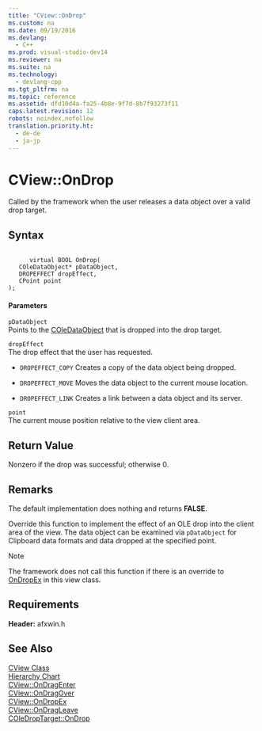 ```yaml
---
title: "CView::OnDrop"
ms.custom: na
ms.date: 09/19/2016
ms.devlang: 
  - C++
ms.prod: visual-studio-dev14
ms.reviewer: na
ms.suite: na
ms.technology: 
  - devlang-cpp
ms.tgt_pltfrm: na
ms.topic: reference
ms.assetid: dfd10d4a-fa25-4b8e-9f7d-8b7f93273f11
caps.latest.revision: 12
robots: noindex,nofollow
translation.priority.ht: 
  - de-de
  - ja-jp
---
```

# CView::OnDrop
Called by the framework when the user releases a data object over a valid drop target.  
  
## Syntax  
  
```  
  
      virtual BOOL OnDrop(  
   COleDataObject* pDataObject,  
   DROPEFFECT dropEffect,  
   CPoint point   
);  
```  
  
#### Parameters  
 `pDataObject`  
 Points to the [COleDataObject](../vs140/COleDataObject-Class.md) that is dropped into the drop target.  
  
 `dropEffect`  
 The drop effect that the user has requested.  
  
-   `DROPEFFECT_COPY` Creates a copy of the data object being dropped.  
  
-   `DROPEFFECT_MOVE` Moves the data object to the current mouse location.  
  
-   `DROPEFFECT_LINK` Creates a link between a data object and its server.  
  
 `point`  
 The current mouse position relative to the view client area.  
  
## Return Value  
 Nonzero if the drop was successful; otherwise 0.  
  
## Remarks  
 The default implementation does nothing and returns **FALSE**.  
  
 Override this function to implement the effect of an OLE drop into the client area of the view. The data object can be examined via `pDataObject` for Clipboard data formats and data dropped at the specified point.  
  
> [!NOTE]
>  The framework does not call this function if there is an override to [OnDropEx](../vs140/CView--OnDropEx.md) in this view class.  
  
## Requirements  
 **Header:** afxwin.h  
  
## See Also  
 [CView Class](../vs140/CView-Class.md)   
 [Hierarchy Chart](../vs140/Hierarchy-Chart.md)   
 [CView::OnDragEnter](../vs140/CView--OnDragEnter.md)   
 [CView::OnDragOver](../vs140/CView--OnDragOver.md)   
 [CView::OnDropEx](../vs140/CView--OnDropEx.md)   
 [CView::OnDragLeave](../vs140/CView--OnDragLeave.md)   
 [COleDropTarget::OnDrop](../vs140/COleDropTarget--OnDrop.md)
